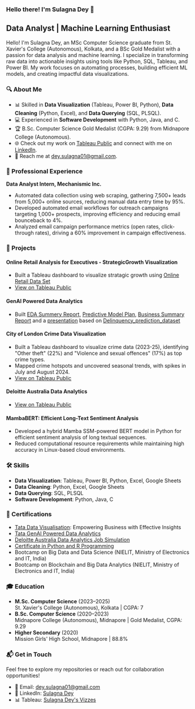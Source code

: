 ### Hello there! I'm Sulagna Dey 👋

## Data Analyst | Machine Learning Enthusiast

Hello! I'm Sulagna Dey, an MSc Computer Science graduate from St. Xavier's College (Autonomous), Kolkata, and a BSc Gold Medalist with a passion for data analysis and machine learning. I specialize in transforming raw data into actionable insights using tools like Python, SQL, Tableau, and Power BI. My work focuses on automating processes, building efficient ML models, and creating impactful data visualizations.

### 🔍 About Me
- 📊 Skilled in **Data Visualization** (Tableau, Power BI, Python), **Data Cleaning** (Python, Excel), and **Data Querying** (SQL, PLSQL).
- 💻 Experienced in **Software Development** with Python, Java, and C.
- 🏆 B.Sc. Computer Science Gold Medalist (CGPA: 9.29) from Midnapore College (Autonomous).
- 🌐 Check out my work on [Tableau Public](https://public.tableau.com/app/profile/sulagna.dey/vizzes) and connect with me on [LinkedIn](https://www.linkedin.com/in/sulagna-dey-343703258).
- 📧 Reach me at [dey.sulagna01@gmail.com](mailto:dey.sulagna01@gmail.com).

### 💼 Professional Experience
**Data Analyst Intern, Mechanismic Inc.**
- Automated data collection using web scraping, gathering 7,500+ leads from 5,000+ online sources, reducing manual data entry time by 95%.
- Developed automated email workflows for outreach campaigns targeting 1,000+ prospects, improving efficiency and reducing email bounceback to 4%.
- Analyzed email campaign performance metrics (open rates, click-through rates), driving a 60% improvement in campaign effectiveness.

### 🚀 Projects
#### Online Retail Analysis for Executives - StrategicGrowth Visualization
- Built a Tableau dashboard to visualize stratagic growth using [Online Retail Data Set](https://docs.google.com/spreadsheets/d/1DlDtfjq5V_0Tqeenca7tCG1KIhkCfcoD/edit?usp=sharing&ouid=108227641146560511725&rtpof=true&sd=true)
- [View on Tableau Public](https://public.tableau.com/shared/ZXYS9KGC8?:display_count=n&:origin=viz_share_link)

#### GenAI	Powered	Data	Analytics
- Built [EDA Summery Report](https://drive.google.com/file/d/1sZ6e81WTbQMuhE5C5u3iPflNxnaIOTJC/view?usp=drive_link), [Predictive Model Plan](https://drive.google.com/file/d/1CzhMzdyIDw-40z2tfru7lQqoN5T7eYLy/view?usp=sharing), [Business Summary Report](https://drive.google.com/file/d/1m_HuvmyCQ1Bfn_hg2WeTwLFOtW3GYTGD/view?usp=drive_link) and a [presentation](https://docs.google.com/presentation/d/1QBxb48YIHHxuhiorhrXQhfaJRtezfqUZ/edit?usp=drive_link&ouid=108227641146560511725&rtpof=true&sd=true) based on [Delinquency_prediction_dataset](https://docs.google.com/spreadsheets/d/1RqOubCgHyPaSWHQbqKcqDfxDiizNGbwC/edit?usp=drive_link&ouid=108227641146560511725&rtpof=true&sd=true)

#### City of London Crime Data Visualization
- Built a Tableau dashboard to visualize crime data (2023-25), identifying "Other theft" (22%) and "Violence and sexual offences" (17%) as top crime types.
- Mapped crime hotspots and uncovered seasonal trends, with spikes in July and August 2024.
- [View on Tableau Public](https://public.tableau.com/views/CityofLondonCrimeData/CityofLondonCrimeDashboard?:language=en-US&:sid=&:redirect=auth&:display_count=n&:origin=viz_share_link)

#### Deloitte Australia Data Analytics
 - [View on Tableau Public](https://public.tableau.com/views/Book1_17414675213230/Dashboard1?:language=en-US&:sid=&:redirect=auth&:display_count=n&:origin=viz_share_link)

#### MambaBERT: Efficient Long-Text Sentiment Analysis
- Developed a hybrid Mamba SSM-powered BERT model in Python for efficient sentiment analysis of long textual sequences.
- Reduced computational resource requirements while maintaining high accuracy in Linux-based cloud environments.

### 🛠️ Skills
- **Data Visualization**: Tableau, Power BI, Python, Excel, Google Sheets
- **Data Cleaning**: Python, Excel, Google Sheets
- **Data Querying**: SQL, PLSQL
- **Software Development**: Python, Java, C

### 📜 Certifications
- [Tata Data Visualisation](https://drive.google.com/file/d/1NIMDYRC6SvZrG3blx1qJetEQAsru8kv7/view): Empowering Business with Effective Insights
- [Tata GenAI Powered Data Analytics](https://drive.google.com/file/d/1MX1hTRSB6BTK9qzrdoRXdz3inPMsX0c8/view)
- [Deloitte Australia Data Analytics Job Simulation](https://forage-uploads-prod.s3.amazonaws.com/completion-certificates/9PBTqmSxAf6zZTseP/io9DzWKe3PTsiS6GG_9PBTqmSxAf6zZTseP_C3aAB4eBTGbP3fct6_1741469267759_completion_certificate.pdf)
- [Certificate in Python and R Programming](https://drive.google.com/file/d/1x4lhfrNrF6rpaJLf8j2MJa-JRoZGg1nV/view)
- Bootcamp on Big Data and Data Science (NIELIT, Ministry of Electronics and IT, India)
- Bootcamp on Blockchain and Big Data Analytics (NIELIT, Ministry of Electronics and IT, India)

### 🎓 Education
- **M.Sc. Computer Science** (2023–2025)  
  St. Xavier's College (Autonomous), Kolkata | CGPA: 7
- **B.Sc. Computer Science** (2020–2023)  
  Midnapore College (Autonomous), Midnapore | Gold Medalist, CGPA: 9.29
- **Higher Secondary** (2020)  
  Mission Girls' High School, Midnapore | 88.8%

### 📬 Get in Touch
Feel free to explore my repositories or reach out for collaboration opportunities!  
- 📧 Email: [dey.sulagna01@gmail.com](mailto:dey.sulagna01@gmail.com)  
- 🔗 LinkedIn: [Sulagna Dey](https://www.linkedin.com/in/sulagna-dey-343703258)  
- 📊 Tableau: [Sulagna Dey's Vizzes](https://public.tableau.com/app/profile/sulagna.dey/vizzes)
